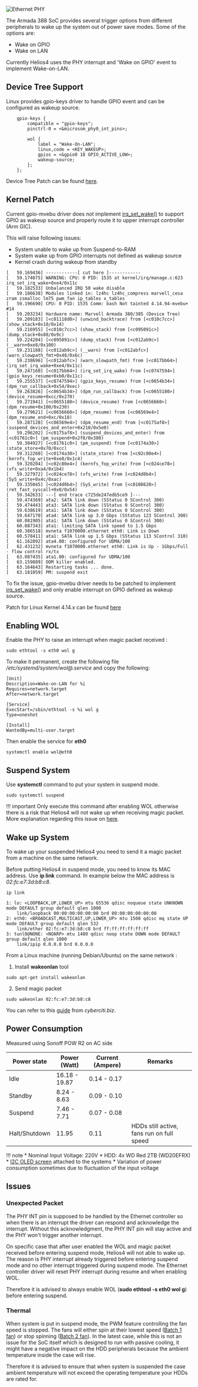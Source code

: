 ![Ethernet PHY](/img/wol/schematic.png)

The Armada 388 SoC provides several trigger options from different peripherals to wake up the system out of power save modes. Some of the options are:

* Wake on GPIO
* Wake on LAN

Currently Helios4 uses the PHY interrupt and 'Wake on GPIO' event to implement Wake-on-LAN.

## Device Tree Support

Linux provides gpio-keys driver to handle GPIO event and can be configured as wakeup source.

```
	gpio-keys {
		compatible = "gpio-keys";
		pinctrl-0 = <&microsom_phy0_int_pins>;

		wol {
			label = "Wake-On-LAN";
			linux,code = <KEY_WAKEUP>;
			gpios = <&gpio0 18 GPIO_ACTIVE_LOW>;
			wakeup-source;
		};
	};
```

Device Tree Patch can be found [here](/files/wol/helios4-dts-add-wake-on-lan-support.patch).

## Kernel Patch

Current gpio-mvebu driver does not implement [irq_set_wake()](https://www.kernel.org/doc/html/v4.14/core-api/genericirq.html?highlight=irq_set_wake#c.irq_chip)
to support GPIO as wakeup source and properly route it to upper interrupt controller (Arm GIC).

This will raise following issues:

- System unable to wake up from Suspend-to-RAM
- System wake up from GPIO interrupts not defined as wakeup source
- Kernel crash during wakeup from standby

```
[   59.169436] ------------[ cut here ]------------
[   59.174075] WARNING: CPU: 0 PID: 1535 at kernel/irq/manage.c:623 irq_set_irq_wake+0xe4/0x11c
[   59.182533] Unbalanced IRQ 50 wake disable
[   59.186638] Modules linked in: lz4hc lz4hc_compress marvell_cesa zram zsmalloc lm75 pwm_fan ip_tables x_tables
[   59.196690] CPU: 0 PID: 1535 Comm: bash Not tainted 4.14.94-mvebu+ #14
[   59.203234] Hardware name: Marvell Armada 380/385 (Device Tree)
[   59.209183] [<c01118d0>] (unwind_backtrace) from [<c010c7cc>] (show_stack+0x10/0x14)
[   59.216955] [<c010c7cc>] (show_stack) from [<c095091c>] (dump_stack+0x88/0x9c)
[   59.224204] [<c095091c>] (dump_stack) from [<c012ab9c>] (__warn+0xe8/0x100)
[   59.231188] [<c012ab9c>] (__warn) from [<c012abfc>] (warn_slowpath_fmt+0x48/0x6c)
[   59.238696] [<c012abfc>] (warn_slowpath_fmt) from [<c017bb64>] (irq_set_irq_wake+0xe4/0x11c)
[   59.247160] [<c017bb64>] (irq_set_irq_wake) from [<c0747594>] (gpio_keys_resume+0xb0/0x11c)
[   59.255537] [<c0747594>] (gpio_keys_resume) from [<c0654b34>] (dpm_run_callback+0x54/0xec)
[   59.263826] [<c0654b34>] (dpm_run_callback) from [<c0655180>] (device_resume+0xcc/0x270)
[   59.271941] [<c0655180>] (device_resume) from [<c0656660>] (dpm_resume+0x100/0x230)
[   59.279621] [<c0656660>] (dpm_resume) from [<c06569e4>] (dpm_resume_end+0xc/0x18)
[   59.287128] [<c06569e4>] (dpm_resume_end) from [<c0175af8>] (suspend_devices_and_enter+0x210/0x5e0)
[   59.296202] [<c0175af8>] (suspend_devices_and_enter) from [<c01761c0>] (pm_suspend+0x2f8/0x380)
[   59.304927] [<c01761c0>] (pm_suspend) from [<c0174a30>] (state_store+0x70/0xcc)
[   59.312260] [<c0174a30>] (state_store) from [<c02c80e4>] (kernfs_fop_write+0xe8/0x1c4)
[   59.320204] [<c02c80e4>] (kernfs_fop_write) from [<c024ce78>] (vfs_write+0xa4/0x1b4)
[   59.327972] [<c024ce78>] (vfs_write) from [<c024d0b4>] (SyS_write+0x4c/0xac)
[   59.335045] [<c024d0b4>] (SyS_write) from [<c0108620>] (ret_fast_syscall+0x0/0x54)
[   59.342633] ---[ end trace c725de247edb5ce9 ]---
[   59.474369] ata2: SATA link down (SStatus 0 SControl 300)
[   59.474443] ata3: SATA link down (SStatus 0 SControl 300)
[   59.638619] ata1: SATA link down (SStatus 0 SControl 300)
[   59.647170] ata4: SATA link up 3.0 Gbps (SStatus 123 SControl 300)
[   60.081905] ata1: SATA link down (SStatus 0 SControl 300)
[   60.087343] ata1: limiting SATA link speed to 1.5 Gbps
[   60.386518] mvneta f1070000.ethernet eth0: Link is Down
[   60.578411] ata1: SATA link up 1.5 Gbps (SStatus 113 SControl 310)
[   61.162892] ata4.00: configured for UDMA/100
[   62.431232] mvneta f1070000.ethernet eth0: Link is Up - 1Gbps/Full - flow control rx/tx
[   63.087435] ata1.00: configured for UDMA/100
[   63.159889] OOM killer enabled.
[   63.164643] Restarting tasks ... done.
[   63.181059] PM: suspend exit
```

To fix the issue, gpio-mvebu driver needs to be patched to implement [irq_set_wake()](https://www.kernel.org/doc/html/v4.14/core-api/genericirq.html?highlight=irq_set_wake#c.irq_chip)
and only enable interrupt on GPIO defined as wakeup source.

Patch for Linux Kernel 4.14.x can be found [here](/files/wol/lk4.14-mvebu-gpio-add_wake_on_gpio_support.patch)


## Enabling WOL

Enable the PHY to raise an interrupt when magic packet received :

```
sudo ethtool -s eth0 wol g
```

To make it permanent, create the following file */etc/systemd/system/wol@.service* and copy the following:

```
[Unit]
Description=Wake-on-LAN for %i
Requires=network.target
After=network.target

[Service]
ExecStart=/sbin/ethtool -s %i wol g
Type=oneshot

[Install]
WantedBy=multi-user.target
```

Then enable the service for **eth0**

```
systemctl enable wol@eth0
```

## Suspend System

Use **systemctl** command to put your system in suspend mode.

```
sudo systemctl suspend
```

!!! important
		Only execute this command after enabling WOL otherwise there is a risk that Helios4 will not wake up when receiving magic packet. More explanation regarding this issue on [here](/wol/#unexpected-packet).

## Wake up System

To wake up your suspended Helios4 you need to send it a magic packet from a machine on the same network.

Before putting Helios4 in suspend mode, you need to know its MAC address. Use **ip link** command. In example below the MAC address is *02:fc:e7:3d:b8:c8*.

```
ip link

1: lo: <LOOPBACK,UP,LOWER_UP> mtu 65536 qdisc noqueue state UNKNOWN mode DEFAULT group default qlen 1000
    link/loopback 00:00:00:00:00:00 brd 00:00:00:00:00:00
2: eth0: <BROADCAST,MULTICAST,UP,LOWER_UP> mtu 1500 qdisc mq state UP mode DEFAULT group default qlen 532
    link/ether 02:fc:e7:3d:b8:c8 brd ff:ff:ff:ff:ff:ff
3: tunl0@NONE: <NOARP> mtu 1480 qdisc noop state DOWN mode DEFAULT group default qlen 1000
    link/ipip 0.0.0.0 brd 0.0.0.0
```

From a Linux machine (running Debian/Ubuntu) on the same network :

1. Install **wakeonlan** tool

```
sudo apt-get install wakeonlan
```

2. Send magic packet

```
sudo wakeonlan 02:fc:e7:3d:b8:c8
```

You can refer to this [guide](https://www.cyberciti.biz/tips/linux-send-wake-on-lan-wol-magic-packets.html) from *cyberciti.biz*.

## Power Consumption

Measured using Sonoff POW R2 on AC side

| Power state   | Power (Watt)  | Current (Ampere) | Remarks |
|---------------|---------------|------------------|---------|
|  Idle         | 16.18 - 19.87 | 0.14 - 0.17      | |
|  Standby      |  8.24 -  8.63 | 0.09 - 0.10      | |
|  Suspend      |  7.46 -  7.71 | 0.07 - 0.08      | |
| Halt/Shutdown | 11.95         | 0.11             | HDDs still active, fans run on full speed |

!!! note
    * Nominal Input Voltage: 220V
    * HDD: 4x WD Red 2TB (WD20EFRX)
    * [I2C OLED screen](/i2c/) attached to the systems
    * Variation of power consumption sometimes due to fluctuation of the input voltage

## Issues

### Unexpected Packet

The PHY INT pin is supposed to be handled by the Ethernet controller so when there is an interrupt the driver can respond and acknowledge the interrupt. Without this acknowledgment, the PHY INT pin will stay active and the PHY won't trigger another interrupt.

On specific case that after user enabled the WOL and magic packet received before entering suspend mode, Helios4 will not able to wake up. The reason is PHY interrupt already triggered before entering suspend mode and no other interrupt triggered during suspend mode. The Ethernet controller driver will reset PHY interrupt during resume and when enabling WOL.

Therefore it is advised to always enable WOL (**sudo ethtool -s eth0 wol g**) before entering suspend.

### Thermal

When system is put in suspend mode, the PWM feature controlling the fan speed is stopped. The fans will either spin at their lowest speed ([Batch 1 fan](/pwm/#old-fan-batch-1)) or stop spinning ([Batch 2 fan](/pwm/#new-fan-batch-2)). In the latest case, while this is not an issue for the SoC itself which is designed to run with passive cooling, it might have a negative impact on the HDD peripherals because the ambient temperature inside the case will rise.

Therefore it is advised to ensure that when system is suspended the case ambient temperature will not exceed the operating temperature your HDDs are rated for.
